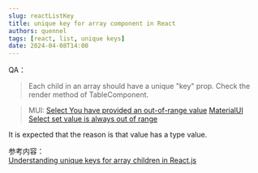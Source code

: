 ```yaml
---
slug: reactListKey
title: unique key for array component in React
authors: quennel
tags: [react, list, unique keys]
date: 2024-04-08T14:00
---
```


QA：
> Each child in an array should have a unique "key" prop.
Check the render method of TableComponent.

> MUI: [Select You have provided an out-of-range value](https://github.com/mui/material-ui/issues/18494)
> [MaterialUI Select set value is always out of range](https://stackoverflow.com/questions/60813040/materialui-select-set-value-is-always-out-of-range)

It is expected that the reason is that value has a type value.

参考内容：  
[Understanding unique keys for array children in React.js](https://stackoverflow.com/questions/28329382/understanding-unique-keys-for-array-children-in-react-js)
